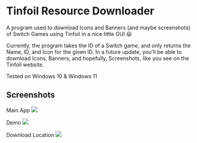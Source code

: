 # Tinfoil Resource Downloader

A program used to download Icons and Banners (and maybe screenshots) of Switch Games using Tinfoil in a nice little GUI 😃

Currently, the program takes the ID of a Switch game, and only returns the Name, ID, and Icon for the given ID. In a future update, you'll be able to download Icons, Banners, and hopefully, Screenshots, like you see on the Tinfoil website.

Tested on Windows 10 & Windows 11

## Screenshots
Main App
![](https://user-images.githubusercontent.com/25405047/213881086-10c56185-6d1c-4fe2-b8eb-049c26742355.png)

Demo
![](https://user-images.githubusercontent.com/25405047/213881469-60bfb201-dc38-4142-a0e8-38801fed6135.png)

Download Location
![](https://user-images.githubusercontent.com/25405047/213881494-8bf2fa65-9262-4d64-b7a4-4df31493b681.png)

